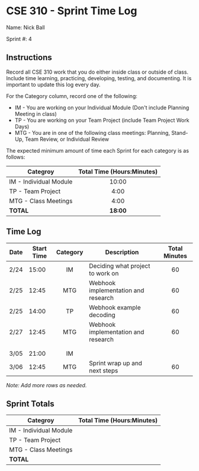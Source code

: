# CSE 310 - Sprint Time Log

Name: Nick Ball

Sprint #: 4

## Instructions

Record all CSE 310 work that you do either inside class or outside of class.  Include time learning, practicing, developing, testing, and documenting.  It is important to update this log every day.

For the Category column, record one of the following:
* IM - You are working on your Individual Module (Don't include Planning Meeting in class)
* TP - You are working on your Team Project (include Team Project Work Days)
* MTG - You are in one of the following class meetings: Planning, Stand-Up, Team Review, or Individual Review

The expected minimum amount of time each Sprint for each category is as follows:

|Categroy                       |Total Time (Hours:Minutes)|
|-------------------------------|:------------------------:|
|IM - Individual Module         |          10:00           |
|TP - Team Project              |           4:00           |
|MTG - Class Meetings           |           4:00           |
|**TOTAL**                      |        **18:00**         |

## Time Log

|Date      |Start Time|Category|Description                                 |Total Minutes|
|----------|----------|:------:|--------------------------------------------|:-----------:|
|   2/24   |   15:00  |    IM  | Deciding what project to work on           |      60     |
|   2/25   |   12:45  |   MTG  | Webhook implementation and research        |      60     |
|   2/25   |   14:00  |    TP  | Webhook example decoding                   |      60     |
|   2/27   |   12:45  |   MTG  | Webhook implementation and research        |      60     |
|          |          |        |                                            |             |
|          |          |        |                                            |             |
|   3/05   |   21:00  |    IM  |                                            |             |
|   3/06   |   12:45  |   MTG  | Sprint wrap up and next steps              |      60     |

_Note: Add more rows as needed._

## Sprint Totals

|Categroy                       |Total Time (Hours:Minutes)|
|-------------------------------|:------------------------:|
|IM - Individual Module         |                          |
|TP - Team Project              |                          |
|MTG - Class Meetings           |                          |
|**TOTAL**                      |                          |
